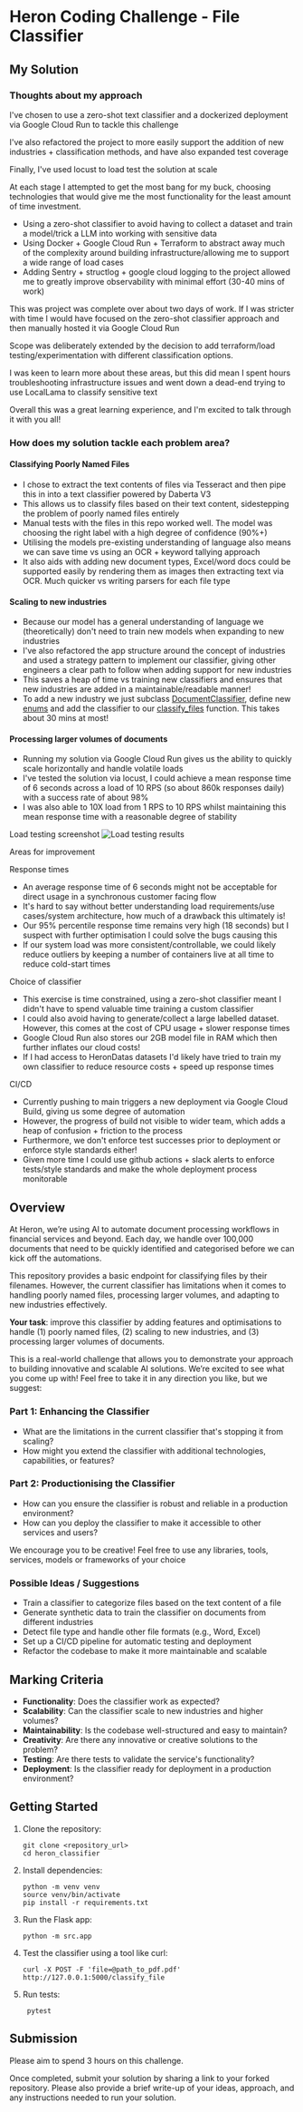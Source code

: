 # Heron Coding Challenge - File Classifier

## My Solution

### Thoughts about my approach

I've chosen to use a zero-shot text classifier and a dockerized deployment via Google Cloud Run to tackle this challenge

I've also refactored the project to more easily support the addition of new industries + classification methods, and have also expanded test coverage

Finally, I've used locust to load test the solution at scale

At each stage I attempted to get the most bang for my buck, choosing technologies that would give me the most functionality for the least amount of time investment.

- Using a zero-shot classifier to avoid having to collect a dataset and train a model/trick a LLM into working with sensitive data
- Using Docker + Google Cloud Run + Terraform to abstract away much of the complexity around building infrastructure/allowing me to support a wide range of load cases
- Adding Sentry + structlog + google cloud logging to the project allowed me to greatly improve observability with minimal effort (30-40 mins of work)

This was project was complete over about two days of work. If I was stricter with time I would have focused on the zero-shot classifier approach and then manually hosted it via Google Cloud Run

Scope was deliberately extended by the decision to add terraform/load testing/experimentation with different classification options. 

I was keen to learn more about these areas, but this did mean I spent hours troubleshooting infrastructure issues and went down a dead-end trying to use LocalLama to classify sensitive text

Overall this was a great learning experience, and I'm excited to talk through it with you all!


### How does my solution tackle each problem area?

#### Classifying Poorly Named Files

- I chose to extract the text contents of files via Tesseract and then pipe this in into a text classifier powered by Daberta V3
- This allows us to classify files based on their text content, sidestepping the problem of poorly named files entirely
- Manual tests with the files in this repo worked well. The model was choosing the right label with a high degree of confidence (90%+)
- Utilising the models pre-existing understanding of language also means we can save time vs using an OCR + keyword tallying approach
- It also aids with adding new document types, Excel/word docs could be supported easily by rendering them as images then extracting text via OCR. Much quicker vs writing parsers for each file type

#### Scaling to new industries

- Because our model has a general understanding of language we (theoretically) don't need to train new models when expanding to new industries
- I've also refactored the app structure around the concept of industries and used a strategy pattern to implement our classifier, giving other engineers a clear path to follow when adding support for new industries
- This saves a heap of time vs training new classifiers and ensures that new industries are added in a maintainable/readable manner!
- To add a new industry we just subclass [DocumentClassifier](https://github.com/JessHatfield/join-the-siege/blob/79ec8ab8d78c2ca235e01d27dfed6132c55bc275/src/classifiers/base_classifier.py), define new [enums](https://github.com/JessHatfield/join-the-siege/blob/39d9774e30153ceb46a870401a3dce9d0c936ad1/src/classifiers/industries/finance_and_insurance_classifier.py#L15-L18) and add the classifier to our [classify_files](https://github.com/JessHatfield/join-the-siege/blob/39d9774e30153ceb46a870401a3dce9d0c936ad1/src/classifier.py#L34) function. This takes about 30 mins at most!

#### Processing larger volumes of documents

- Running my solution via Google Cloud Run gives us the ability to quickly scale horizontally and handle volatile loads
- I've tested the solution via locust, I could achieve a mean response time of 6 seconds across a load of 10 RPS (so about 860k responses daily) with a success rate of about 98%
- I was also able to 10X load from 1 RPS to 10 RPS whilst maintaining this mean response time with a reasonable degree of stability

 Load testing screenshot
 <img alt="Load testing results" src="/join-the-siege/locust_load_testing_results.png"/>



Areas for improvement

Response times
   - An average response time of 6 seconds might not be acceptable for direct usage in a synchronous customer facing flow
   - It's hard to say without better understanding load requirements/use cases/system architecture, how much of a drawback this ultimately is!
   - Our 95% percentile response time remains very high (18 seconds) but I suspect with further optimisation I could solve the bugs causing this
   - If our system load was more consistent/controllable, we could likely reduce outliers by keeping a number of containers live at all time to reduce cold-start times

Choice of classifier

   - This exercise is time constrained, using a zero-shot classifier meant I didn't have to spend valuable time training a custom classifier
   - I could also avoid having to generate/collect a large labelled dataset. However, this comes at the cost of CPU usage + slower response times
   - Google Cloud Run also stores our 2GB model file in RAM which then further inflates our cloud costs!
   - If I had access to HeronDatas datasets I'd likely have tried to train my own classifier to reduce resource costs + speed up response times

CI/CD

   - Currently  pushing to main triggers a new deployment via Google Cloud Build, giving us some degree of automation
   - However, the progress of build not visible to wider team, which adds a heap of confusion + friction to the process
   - Furthermore, we don't enforce test successes prior to deployment or enforce style standards either!
   - Given more time I could use github actions + slack alerts to enforce tests/style standards and make the whole deployment process monitorable

## Overview

At Heron, we’re using AI to automate document processing workflows in financial services and beyond. Each day, we handle over 100,000 documents that need to be quickly identified and categorised before we can kick off the automations.

This repository provides a basic endpoint for classifying files by their filenames. However, the current classifier has limitations when it comes to handling poorly named files, processing larger volumes, and adapting to new industries effectively.

**Your task**: improve this classifier by adding features and optimisations to handle (1) poorly named files, (2) scaling to new industries, and (3) processing larger volumes of documents.

This is a real-world challenge that allows you to demonstrate your approach to building innovative and scalable AI solutions. We’re excited to see what you come up with! Feel free to take it in any direction you like, but we suggest:


### Part 1: Enhancing the Classifier

- What are the limitations in the current classifier that's stopping it from scaling?
- How might you extend the classifier with additional technologies, capabilities, or features?


### Part 2: Productionising the Classifier 

- How can you ensure the classifier is robust and reliable in a production environment?
- How can you deploy the classifier to make it accessible to other services and users?

We encourage you to be creative! Feel free to use any libraries, tools, services, models or frameworks of your choice

### Possible Ideas / Suggestions
- Train a classifier to categorize files based on the text content of a file
- Generate synthetic data to train the classifier on documents from different industries
- Detect file type and handle other file formats (e.g., Word, Excel)
- Set up a CI/CD pipeline for automatic testing and deployment
- Refactor the codebase to make it more maintainable and scalable

## Marking Criteria
- **Functionality**: Does the classifier work as expected?
- **Scalability**: Can the classifier scale to new industries and higher volumes?
- **Maintainability**: Is the codebase well-structured and easy to maintain?
- **Creativity**: Are there any innovative or creative solutions to the problem?
- **Testing**: Are there tests to validate the service's functionality?
- **Deployment**: Is the classifier ready for deployment in a production environment?


## Getting Started
1. Clone the repository:
    ```shell
    git clone <repository_url>
    cd heron_classifier
    ```

2. Install dependencies:
    ```shell
    python -m venv venv
    source venv/bin/activate
    pip install -r requirements.txt
    ```

3. Run the Flask app:
    ```shell
    python -m src.app
    ```

4. Test the classifier using a tool like curl:
    ```shell
    curl -X POST -F 'file=@path_to_pdf.pdf' http://127.0.0.1:5000/classify_file
    ```

5. Run tests:
   ```shell
    pytest
    ```

## Submission

Please aim to spend 3 hours on this challenge.

Once completed, submit your solution by sharing a link to your forked repository. Please also provide a brief write-up of your ideas, approach, and any instructions needed to run your solution. 
